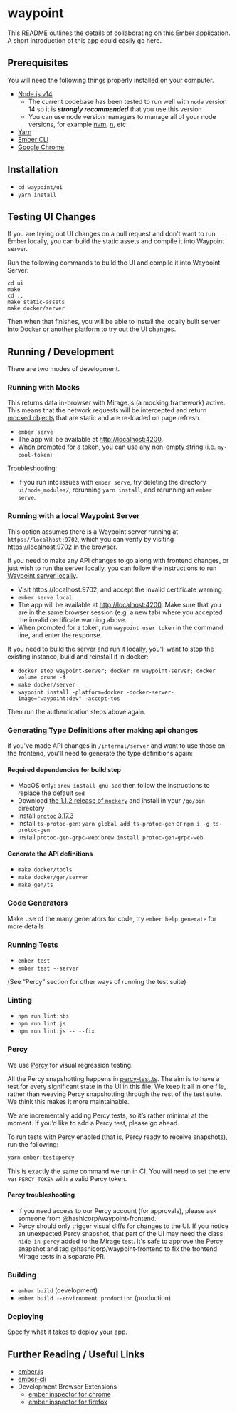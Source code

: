 # waypoint

This README outlines the details of collaborating on this Ember application.
A short introduction of this app could easily go here.

## Prerequisites

You will need the following things properly installed on your computer.

- [Node.js v14](https://nodejs.org/)
  - The current codebase has been tested to run well with `node` version 14 so it is _**strongly recommended**_ that you use this version
  - You can use node version managers to manage all of your node versions, for example [nvm](https://github.com/nvm-sh/nvm), [n](https://github.com/tj/n), etc.
- [Yarn](https://classic.yarnpkg.com/en/docs/install)
- [Ember CLI](https://ember-cli.com/)
- [Google Chrome](https://google.com/chrome/)

## Installation

- `cd waypoint/ui`
- `yarn install`

## Testing UI Changes

If you are trying out UI changes on a pull request and don't want to run Ember
locally, you can build the static assets and compile it into Waypoint server.

Run the following commands to build the UI and compile it into Waypoint Server:

```shell
cd ui
make
cd ..
make static-assets
make docker/server
```

Then when that finishes, you will be able to install the locally built server
into Docker or another platform to try out the UI changes.

## Running / Development

There are two modes of development.

### Running with Mocks

This returns data in-browser with Mirage.js (a mocking framework)
active. This means that the network requests will be intercepted
and return [mocked objects](https://github.com/hashicorp/waypoint/tree/master/ui/mirage/services)
that are static and are re-loaded on page refresh.

- `ember serve`
- The app will be available at [http://localhost:4200](http://localhost:4200).
- When prompted for a token, you can use any non-empty string (i.e. `my-cool-token`)

Troubleshooting:

- If you run into issues with `ember serve`, try deleting the directory `ui/node_modules/`, rerunning `yarn install`, and rerunning an `ember serve`.

### Running with a local Waypoint Server

This option assumes there is a Waypoint server running
at `https://localhost:9702`, which you can verify by visiting https://localhost:9702 in the browser. 

If you need to make any API changes to go along
with frontend changes, or just wish to run the server locally, you can follow
the instructions to run [Waypoint server locally](https://www.waypointproject.io/docs/server/run).

- Visit https://localhost:9702, and accept the invalid certificate warning.
- `ember serve local` 
- The app will be available at [http://localhost:4200](http://localhost:4200). Make sure that you are in the same browser session (e.g. a new tab) where you accepted the invalid certificate warning above.
- When prompted for a token, run `waypoint user token` in the command line, and enter the response. 

If you need to build the server and run it locally, you'll want to stop the existing instance, build and reinstall it in docker:

- `docker stop waypoint-server; docker rm waypoint-server; docker volume prune -f`
- `make docker/server`
- `waypoint install -platform=docker -docker-server-image="waypoint:dev" -accept-tos`

Then run the authentication steps above again.

### Generating Type Definitions after making api changes

if you've made API changes in `/internal/server` and want to use those on the frontend, you'll need to generate the type definitions again:

#### Required dependencies for build step

- MacOS only: `brew install gnu-sed` then follow the instructions to replace the default `sed`
- Download [the 1.1.2 release of `mockery`](https://github.com/vektra/mockery/releases/tag/v1.1.2) and install in your `/go/bin` directory
- Install [`protoc` 3.17.3](https://github.com/protocolbuffers/protobuf/releases/tag/v3.17.3)
- Install `ts-protoc-gen`: `yarn global add ts-protoc-gen` or `npm i -g ts-protoc-gen`
- Install `protoc-gen-grpc-web`: `brew install protoc-gen-grpc-web`

#### Generate the API definitions

- `make docker/tools`
- `make docker/gen/server`
- `make gen/ts`

### Code Generators

Make use of the many generators for code, try `ember help generate` for more details

### Running Tests

- `ember test`
- `ember test --server`

(See “Percy” section for other ways of running the test suite)

### Linting

- `npm run lint:hbs`
- `npm run lint:js`
- `npm run lint:js -- --fix`

### Percy

We use [Percy](https://percy.io) for visual regression testing.

All the Percy snapshotting happens in [percy-test.ts](./tests/acceptance/percy-test.ts). The aim is to have a test for every significant state in the UI in this file. We keep it all in one file, rather than weaving Percy snapshotting through the rest of the test suite. We think this makes it more maintainable.

We are incrementally adding Percy tests, so it’s rather minimal at the moment. If you’d like to add a Percy test, please go ahead.

To run tests with Percy enabled (that is, Percy ready to receive snapshots), run the following:

```sh
yarn ember:test:percy
```

This is exactly the same command we run in CI. You will need to set the env var `PERCY_TOKEN` with a valid Percy token.

#### Percy troubleshooting

- If you need access to our Percy account (for approvals), please ask someone from @hashicorp/waypoint-frontend.
- Percy should only trigger visual diffs for changes to the UI. If you notice an unexpected Percy snapshot, that part of the UI may need the class `hide-in-percy` added to the Mirage test. It's safe to approve the Percy snapshot and tag @hashicorp/waypoint-frontend to fix the frontend Mirage tests in a separate PR.

### Building

- `ember build` (development)
- `ember build --environment production` (production)

### Deploying

Specify what it takes to deploy your app.

## Further Reading / Useful Links

- [ember.js](https://emberjs.com/)
- [ember-cli](https://ember-cli.com/)
- Development Browser Extensions
  - [ember inspector for chrome](https://chrome.google.com/webstore/detail/ember-inspector/bmdblncegkenkacieihfhpjfppoconhi)
  - [ember inspector for firefox](https://addons.mozilla.org/en-US/firefox/addon/ember-inspector/)
